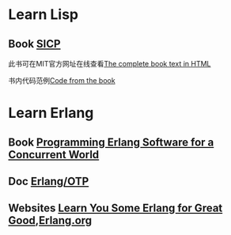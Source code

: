 # Learn Lisp
## Book [SICP](https://mitpress.mit.edu/sicp/)

此书可在MIT官方网址在线查看[The complete book text in HTML](https://mitpress.mit.edu/sicp/full-text/book/book.html)

书内代码范例[Code from the book](https://mitpress.mit.edu/sicp/code/index.html)

# Learn Erlang
## Book [Programming Erlang Software for a Concurrent World](https://pragprog.com/book/jaerlang2/programming-erlang)

## Doc [Erlang/OTP](http://erlang.org/doc/index.html) 

## Websites [Learn You Some Erlang for Great Good](http://learnyousomeerlang.com/content),[Erlang.org](http://erlang.org)
